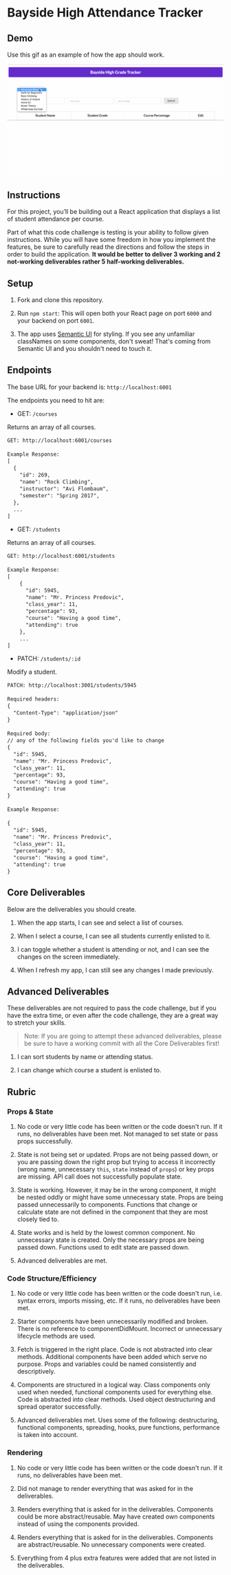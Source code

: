 # Bayside High Attendance Tracker

## Demo

Use this gif as an example of how the app should work.

![example project](public/app.gif)

## Instructions

For this project, you’ll be building out a React application that displays a list of student attendance per course.

Part of what this code challenge is testing is your ability to follow given instructions. While you will have some freedom in how you implement the features, be sure to carefully read the directions and follow the steps in order to build the application. **It would be better to deliver 3 working and 2 not-working deliverables rather 5 half-working deliverables.**

## Setup

1. Fork and clone this repository.

2. Run `npm start`: This will open both your React page on port `6000` and your backend on port `6001`.

3. The app uses [Semantic UI](https://semantic-ui.com/) for styling. If you see any unfamiliar classNames on some components, don't sweat! That's coming from Semantic UI and you shouldn't need to touch it.

## Endpoints

The base URL for your backend is: `http://localhost:6001`

The endpoints you need to hit are:

- GET: `/courses`

Returns an array of all courses.

```
GET: http://localhost:6001/courses

Example Response:
[
  {
    "id": 269,
    "name": "Rock Climbing",
    "instructor": "Avi Flombaum",
    "semester": "Spring 2017",
  },
  ...
]
```

- GET: `/students`

Returns an array of all courses.

```
GET: http://localhost:6001/students

Example Response:
[
    {
      "id": 5945,
      "name": "Mr. Princess Predovic",
      "class_year": 11,
      "percentage": 93,
      "course": "Having a good time",
      "attending": true
    },
    ...
]
```

- PATCH: `/students/:id`

Modify a student.

```
PATCH: http://localhost:3001/students/5945

Required headers:
{
  "Content-Type": "application/json"
}

Required body:
// any of the following fields you'd like to change
{
  "id": 5945,
  "name": "Mr. Princess Predovic",
  "class_year": 11,
  "percentage": 93,
  "course": "Having a good time",
  "attending": true
}

Example Response:

{
  "id": 5945,
  "name": "Mr. Princess Predovic",
  "class_year": 11,
  "percentage": 93,
  "course": "Having a good time",
  "attending": true
}
```

## Core Deliverables

Below are the deliverables you should create.

1. When the app starts, I can see and select a list of courses.

2. When I select a course, I can see all students currently enlisted to it.

3. I can toggle whether a student is attending or not, and I can see the changes on the screen immediately.

4. When I refresh my app, I can still see any changes I made previously.

## Advanced Deliverables

These deliverables are not required to pass the code challenge, but if you have the extra time, or even after the code challenge, they are a great way to stretch your skills.

> Note: If you are going to attempt these advanced deliverables, please be sure to have a working commit with all the Core Deliverables first!

1. I can sort students by name or attending status.

2. I can change which course a student is enlisted to.

## Rubric

### Props & State

1. No code or very little code has been written or the code doesn't run. If it runs, no deliverables have been met. Not managed to set state or pass props successfully.

2. State is not being set or updated. Props are not being passed down, or you are passing down the right prop but trying to access it incorrectly (wrong name, unnecessary `this`, `state` instead of `props`) or key props are missing. API call does not successfully populate state.

3. State is working. However, it may be in the wrong component, it might be nested oddly or might have some unnecessary state. Props are being passed unnecessarily to components. Functions that change or calculate state are not defined in the component that they are most closely tied to.

4. State works and is held by the lowest common component. No unnecessary state is created. Only the necessary props are being passed down. Functions used to edit state are passed down.

5. Advanced deliverables are met.

### Code Structure/Efficiency

1. No code or very little code has been written or the code doesn't run, i.e. syntax errors, imports missing, etc. If it runs, no deliverables have been met.

2. Starter components have been unnecessarily modified and broken. There is no reference to componentDidMount. Incorrect or unnecessary lifecycle methods are used.

3. Fetch is triggered in the right place. Code is not abstracted into clear methods. Additional components have been added which serve no purpose. Props and variables could be named consistently and descriptively.

4. Components are structured in a logical way. Class components only used when needed, functional components used for everything else. Code is abstracted into clear methods. Used object destructuring and spread operator successfully.

5. Advanced deliverables met. Uses some of the following: destructuring, functional components, spreading, hooks, pure functions, performance is taken into account.

### Rendering

1. No code or very little code has been written or the code doesn't run. If it runs, no deliverables have been met.

2. Did not manage to render everything that was asked for in the deliverables.

3. Renders everything that is asked for in the deliverables. Components could be more abstract/reusable. May have created own components instead of using the components provided.

4. Renders everything that is asked for in the deliverables. Components are abstract/reusable. No unnecessary components were created.

5. Everything from 4 plus extra features were added that are not listed in the deliverables.
